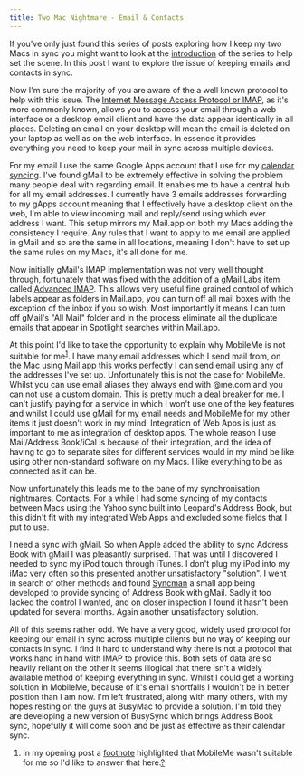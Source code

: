 ```yaml
---
title: Two Mac Nightmare - Email & Contacts
---
```

If you've only just found this series of posts exploring how I keep my two Macs in sync you might want to look at the <a href="http://phil.electricweekend.com/2008/12/mac-sync-series/">introduction</a> of the series to help set the scene. In this post I want to explore the issue of keeping emails and contacts in sync.

Now I'm sure the majority of you are aware of the a well known protocol to help with this issue. The <a href="http://en.wikipedia.org/wiki/Internet_Message_Access_Protocol">Internet Message Access Protocol or IMAP</a>, as it's more commonly known, allows you to access your email through a web interface or a desktop email client and have the data appear identically in all places. Deleting an email on your desktop will mean the email is deleted on your laptop as well as on the web interface. In essence it provides everything you need to keep your mail in sync across multiple devices.

For my email I use the same Google Apps account that I use for my <a href="http://phil.electricweekend.com/2008/12/mac-sync-series-calendar/">calendar syncing</a>. I've found gMail to be extremely effective in solving the problem many people deal with regarding email. It enables me to have a central hub for all my email addresses. I currently have 3 emails addresses forwarding to my gApps account meaning that I effectively have a desktop client on the web, I'm able to view incoming mail and reply/send using which ever address I want. This setup mirrors my Mail.app on both my Macs adding the consistency I require. Any rules that I want to apply to me email are applied in gMail and so are the same in all locations, meaning I don't have to set up the same rules on my Macs, it's all done for me.

Now initially gMail's IMAP implementation was not very well thought through, fortunately that was fixed with the addition of a <a href="http://gmailblog.blogspot.com/2008/06/introducing-gmail-labs.html">gMail Labs</a> item called <a href="http://gmailblog.blogspot.com/2008/10/new-in-labs-advanced-imap-controls.html">Advanced IMAP</a>. This allows very useful fine grained control of which labels appear as folders in Mail.app, you can turn off all mail boxes with the exception of the inbox if you so wish. Most importantly it means I can turn off gMail's "All Mail" folder and in the process eliminate all the duplicate emails that appear in Spotlight searches within Mail.app.

At this point I'd like to take the opportunity to explain why MobileMe is not suitable for me<sup><a href="#49843" id="fn1" title="see footnote 1">1</a></sup>. I have many email addresses which I send mail from, on the Mac using Mail.app this works perfectly I can send email using any of the addresses I've set up. Unfortunately this is not the case for MobileMe. Whilst you can use email aliases they always end with @me.com and you can not use a custom domain. This is pretty much a deal breaker for me. I can't justify paying for a service in which I won't use one of the key features and whilst I could use gMail for my email needs and MobileMe for my other items it just doesn't work in my mind. Integration of Web Apps is just as important to me as integration of desktop apps. The whole reason I use Mail/Address Book/iCal is because of their integration, and the idea of having to go to separate sites for different services would in my mind be like using other non-standard software on my Macs. I like everything to be as connected as it can be.

Now unfortunately this leads me to the bane of my synchronisation nightmares. Contacts. For a while I had some syncing of my contacts between Macs using the Yahoo sync built into Leopard's Address Book, but this didn't fit with my integrated Web Apps and excluded some fields that I put to use.

I need a sync with gMail. So when Apple added the ability to sync Address Book with gMail I was pleasantly surprised. That was until I discovered I needed to sync my iPod touch through iTunes. I don't plug my iPod into my iMac very often so this presented another unsatisfactory "solution". I went in search of other methods and found <a href="http://wateree.net/syncman/">Syncman</a> a small app being developed to provide syncing of Address Book with gMail. Sadly it too lacked the control I wanted, and on closer inspection I found it hasn't been updated for several months. Again another unsatisfactory solution.

All of this seems rather odd. We have a very good, widely used protocol for keeping our email in sync across multiple clients but no way of keeping our contacts in sync. I find it hard to understand why there is not a protocol that works hand in hand with IMAP to provide this. Both sets of data are so heavily reliant on the other it seems illogical that there isn't a widely available method of keeping everything in sync. Whilst I could get a working solution in MobileMe, because of it's email shortfalls I wouldn't be in better position than I am now. I'm left frustrated, along with many others, with my hopes resting on the guys at BusyMac to provide a solution. I'm told they are developing a new version of BusySync which brings Address Book sync, hopefully it will come soon and be just as effective as their calendar sync.

<div id="footnote"><ol><li id="49843">In my opening post a <a href="http://phil.electricweekend.com/2008/12/mac-sync-series/#71617">footnote</a> highlighted that MobileMe wasn't suitable for me so I'd like to answer that here.<a href="#fn1" title="return to article">?</a></li></ol></div>
